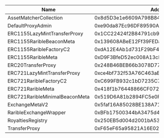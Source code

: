  Name | Address | Url 
 --- | --- | ---
 AssetMatcherCollection | 0x8d5D3e1e6609A798B84160Ec9CC25198B9e4F177 | nulladdress/0x8d5D3e1e6609A798B84160Ec9CC25198B9e4F177 
 DefaultProxyAdmin | 0xe90da87Ec96DF89590A5CD00c0183E69a36330a9 | nulladdress/0xe90da87Ec96DF89590A5CD00c0183E69a36330a9 
 ERC1155LazyMintTransferProxy | 0x1CC22424f2B84791cb99c141A68CD2a44Cf35398 | nulladdress/0x1CC22424f2B84791cb99c141A68CD2a44Cf35398 
 ERC1155RaribleBeaconMeta | 0x139608ABeE12Ff39FEDae39C493B571A25995E10 | nulladdress/0x139608ABeE12Ff39FEDae39C493B571A25995E10 
 ERC1155RaribleFactoryC2 | 0xdA12E4Ab1d731F29bF4Bff8f971579D95f8DDD07 | nulladdress/0xdA12E4Ab1d731F29bF4Bff8f971579D95f8DDD07 
 ERC1155RaribleMeta | 0xD9F3BfeD52ec008A13cF08C7382a917Eb364Cc32 | nulladdress/0xD9F3BfeD52ec008A13cF08C7382a917Eb364Cc32 
 ERC20TransferProxy | 0x248B46BEB66b3078D771a9E7E5a0a0216d0d07ba | nulladdress/0x248B46BEB66b3078D771a9E7E5a0a0216d0d07ba 
 ERC721LazyMintTransferProxy | 0xce4bf732f53A76C463aE8822be858017b02779c8 | nulladdress/0xce4bf732f53A76C463aE8822be858017b02779c8 
 ERC721RaribleFactoryC2 | 0xC699FB932c1bD7235C7ED19388f26A2428224AED | nulladdress/0xC699FB932c1bD7235C7ED19388f26A2428224AED 
 ERC721RaribleMeta | 0x418f1b76448866CF072dd14d092138190CcdC9aF | nulladdress/0x418f1b76448866CF072dd14d092138190CcdC9aF 
 ERC721RaribleMinimalBeaconMeta | 0x519D6A81b2894FC5e0F2a8B900F6f5CdE1132dBB | nulladdress/0x519D6A81b2894FC5e0F2a8B900F6f5CdE1132dBB 
 ExchangeMetaV2 | 0x5faf16A85028BE138A7178B222DeC98092FEEF97 | nulladdress/0x5faf16A85028BE138A7178B222DeC98092FEEF97 
 RaribleExchangeWrapper | 0xBFb17500344bA3475d46091F5c8f1e33B31ed909 | nulladdress/0xBFb17500344bA3475d46091F5c8f1e33B31ed909 
 RoyaltiesRegistry | 0x250EB5d004d2001bA53f72b0034AA66330f7f220 | nulladdress/0x250EB5d004d2001bA53f72b0034AA66330f7f220 
 TransferProxy | 0xF65eF65a95821A16E02973b1C2200FA58898e3c0 | nulladdress/0xF65eF65a95821A16E02973b1C2200FA58898e3c0 

